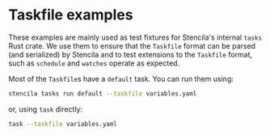 # Taskfile examples

These examples are mainly used as test fixtures for Stencila's internal `tasks` Rust crate. We use them to ensure that the `Taskfile` format can be parsed (and serialized) by Stencila and to test extensions to the `Taskfile` format, such as `schedule` and `watches` operate as expected.

Most of the `Taskfile`s have a `default` task. You can run them using:

```sh
stencila tasks run default --taskfile variables.yaml
```

or, using `task` directly:

```sh
task --taskfile variables.yaml
```
